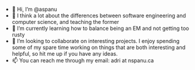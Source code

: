 - 👋 Hi, I’m @aspanu
- 👀 I think a lot about the differences between software engineering and computer science, and teaching the former
- 🌱 I’m currently learning how to balance being an EM and not getting too rusty
- 💞️ I’m looking to collaborate on interesting projects. I enjoy spending some of my spare time working on things that are both interesting and helpful, so hit me up if you have any ideas.
- 📫 You can reach me through my email: adri at nspanu.ca
